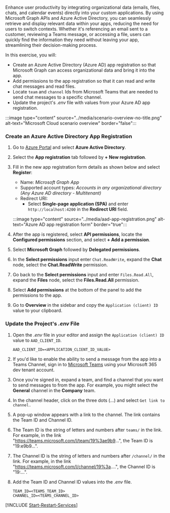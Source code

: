 <!-- markdownlint-disable MD041 -->

Enhance user productivity by integrating organizational data (emails, files, chats, and calendar events) directly into your custom applications. By using Microsoft Graph APIs and Azure Active Directory, you can seamlessly retrieve and display relevant data within your apps, reducing the need for users to switch contexts. Whether it's referencing an email sent to a customer, reviewing a Teams message, or accessing a file, users can quickly find the information they need without leaving your app, streamlining their decision-making process.

In this exercise, you will:

- Create an Azure Active Directory (Azure AD) app registration so that Microsoft Graph can access organizational data and bring it into the app.
- Add permissions to the app registration so that it can read and write chat messages and read files.
- Locate `team` and `channel` Ids from Microsoft Teams that are needed to send chat messages to a specific channel.
- Update the project's *.env* file with values from your Azure AD app registration.

:::image type="content" source="../media/scenario-overview-no-title.png" alt-text="Microsoft Cloud scenario overview" border="false":::

### Create an Azure Active Directory App Registration

1. Go to [Azure Portal](https://portal.azure.com) and select **Azure Active Directory**.
1. Select the **App registration** tab followed by **+ New registration**.
1. Fill in the new app registration form details as shown below and select **Register**:
    - Name: *Microsoft Graph App*
    - Supported account types: *Accounts in any organizational directory (Any Azure AD directory - Multitenant)*
    - Redirect URI: 
        - Select **Single-page application (SPA)** and enter `http://localhost:4200` in the **Redirect URI** field.

    :::image type="content" source="../media/aad-app-registration.png" alt-text="Azure AD app registration form" border="true":::

1. After the app is registered, select **API permissions**, locate the **Configured permissions** section, and select **+ Add a permission**.
1. Select **Microsoft Graph** followed by **Delegated permissions**.
1. In the **Select permissions** input enter `Chat.ReadWrite`, expand the **Chat** node, select the **Chat.ReadWrite** permission.
1. Go back to the **Select permissions** input and enter `Files.Read.All`, expand the **Files** node, select the **Files.Read.All** permission.
1. Select **Add permissions** at the bottom of the panel to add the permissions to the app.
1. Go to **Overview** in the sidebar and copy the `Application (client) ID` value to your clipboard.

### Update the Project's *.env* File

1. Open the *.env* file in your editor and assign the `Application (client) ID` value to `AAD_CLIENT_ID`.

    ```
    AAD_CLIENT_ID=<APPLICATION_CLIENT_ID_VALUE>
    ```

1. If you'd like to enable the ability to send a message from the app into a Teams Channel, sign in to [Microsoft Teams](https://teams.microsoft.com) using your Microsoft 365 dev tenant account.

1. Once you're signed in, expand a team, and find a channel that you want to send messages to from the app. For example, you might select the **General** channel in the **Company** team.

1. In the channel header, click on the three dots (...) and select `Get link to channel.`

1. A pop-up window appears with a link to the channel. The link contains the Team ID and Channel ID.

1. The Team ID is the string of letters and numbers after `teams/` in the link. For example, in the link "https://teams.microsoft.com/l/team/19%3ae9b9...", the Team ID is "19:e9b9...".

1. The Channel ID is the string of letters and numbers after `/channel/` in the link. For example, in the link "https://teams.microsoft.com/l/channel/19%3a....", the Channel ID is "19:...".

1. Add the Team ID and Channel ID values into the *.env* file.

    ```
    TEAM_ID=<TEAMS_TEAM_ID>
    CHANNEL_ID=<TEAMS_CHANNEL_ID>
    ```

[!INCLUDE [Start-Restart-Services](./Start-Restart-Services.md)]